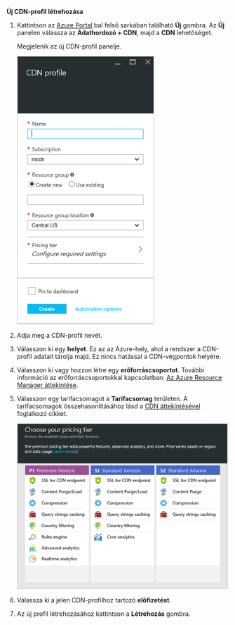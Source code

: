 **Új CDN-profil létrehozása**

1. Kattintson az [Azure Portal](https://portal.azure.com) bal felső sarkában található **Új** gombra.  Az **Új** panelen válassza az **Adathordozó + CDN**, majd a **CDN** lehetőséget.

    Megjelenik az új CDN-profil panelje.

    ![Új CDN-profil](./media/cdn-create-profile/new-cdn-profile-include.png)

2. Adja meg a CDN-profil nevét.

3. Válasszon ki egy **helyet**.  Ez az az Azure-hely, ahol a rendszer a CDN-profil adatait tárolja majd.  Ez nincs hatással a CDN-végpontok helyére.

4. Válasszon ki vagy hozzon létre egy **erőforráscsoportot**.  További információ az erőforráscsoportokkal kapcsolatban: [Az Azure Resource Manager áttekintése](resource-group-overview.md#resource-groups).

5. Válasszon egy tarifacsomagot a **Tarifacsomag** területen.  A tarifacsomagok összehasonlításához lásd a [CDN áttekintésével](cdn-overview.md#azure-cdn-features) foglalkozó cikket.
    
    ![CDN-tarifacsomag kiválasztása](./media/cdn-create-profile/cdn-choose-sku-include.png)

6. Válassza ki a jelen CDN-profilhoz tartozó **előfizetést**.

7. Az új profil létrehozásához kattintson a **Létrehozás** gombra. 


<!--HONumber=sep16_HO1-->


